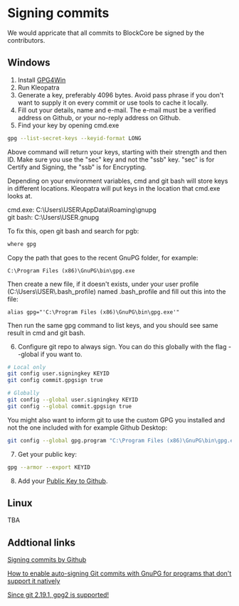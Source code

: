 # Signing commits

We would appricate that all commits to BlockCore be signed by the contributors.

## Windows

1. Install [GPG4Win](https://gpg4win.org/download.html)
2. Run Kleopatra
3. Generate a key, preferably 4096 bytes. Avoid pass phrase if you don't want to supply it on every commit or use tools to cache it locally.
4. Fill out your details, name and e-mail. The e-mail must be a verified address on Github, or your no-reply address on Github.
5. Find your key by opening cmd.exe
```sh
gpg --list-secret-keys --keyid-format LONG
```

Above command will return your keys, starting with their strength and then ID. Make sure you use the "sec" key and not the "ssb" key. "sec" is for Certify and Signing, the "ssb" is for Encrypting.

Depending on your environment variables, cmd and git bash will store keys in different locations. Kleopatra will put keys in the location that cmd.exe looks at.

cmd.exe: C:\Users\USER\AppData\Roaming\gnupg   
git bash: C:\Users\USER.gnupg

To fix this, open git bash and search for pgb:

```sh
where gpg
```

Copy the path that goes to the recent GnuPG folder, for example:

```
C:\Program Files (x86)\GnuPG\bin\gpg.exe
```

Then create a new file, if it doesn't exists, under your user profile (C:\Users\USER\\.bash_profile) named .bash_profile and fill out this into the file:

```
alias gpg="'C:\Program Files (x86)\GnuPG\bin\gpg.exe'"
```

Then run the same gpg command to list keys, and you should see same result in cmd and git bash.

6. Configure git repo to always sign. You can do this globally with the flag --global if you want to.

```sh
# Local only
git config user.signingkey KEYID
git config commit.gpgsign true
```

```sh
# Globally
git config --global user.signingkey KEYID
git config --global commit.gpgsign true
```

You might also want to inform git to use the custom GPG you installed and not the one included with for example Github Desktop:

```sh
git config --global gpg.program "C:\Program Files (x86)\GnuPG\bin\gpg.exe"
```

7. Get your public key:

```sh
gpg --armor --export KEYID
```

8. Add your [Public Key to Github](https://github.com/settings/keys).


## Linux

TBA


## Addtional links

[Signing commits by Github](https://help.github.com/en/articles/signing-commits)

[How to enable auto-signing Git commits with GnuPG for programs that don't support it natively](https://gist.github.com/BoGnY/f9b1be6393234537c3e247f33e74094a)

[Since git 2.19.1, gpg2 is supported!](https://stackoverflow.com/questions/46863981/how-to-sign-git-commits-from-within-an-ide-like-intellij/46884134#46884134)

